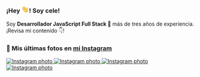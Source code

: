<h3>¡Hey <img src="https://raw.githubusercontent.com/ABSphreak/ABSphreak/master/gifs/Hi.gif" width="20px" decondig="async">! Soy cele!</h3>

<p>Soy <strong>Desarrollador JavaScript Full Stack 🚀</strong> más de tres años de experiencia.<br />¡Revisa mi contenido 👇!</p>

### 📸 Mis últimas fotos en [mi Instagram](https://instagram.com/cele)


<a href='https://instagram.com/p/C1UpuSGLQiG' target='_blank'>
  <img width='20%' src='https://scontent-lhr8-2.cdninstagram.com/v/t51.29350-15/412513918_1325803934584302_4400498733289087214_n.jpg?stp=dst-jpg_e15&_nc_ht=scontent-lhr8-2.cdninstagram.com&_nc_cat=106&_nc_ohc=9Iq9gi9P8rcQ7kNvgG5Eq4W&edm=APU89FABAAAA&ccb=7-5&oh=00_AfAZbnHcP8d2Cydw0hEn_dsiO0rg9wGlI7fsE3TI0sHSUg&oe=663B6B1D&_nc_sid=bc0c2c' alt='Instagram photo' />
</a>
<a href='https://instagram.com/p/CzMY3lzxgmx' target='_blank'>
  <img width='20%' src='https://scontent-lhr6-1.cdninstagram.com/v/t51.29350-15/398916226_819142863293745_2426123683154743297_n.webp?stp=dst-jpg_e35&_nc_ht=scontent-lhr6-1.cdninstagram.com&_nc_cat=109&_nc_ohc=shWuRd1BIvoQ7kNvgHZY_F4&edm=APU89FABAAAA&ccb=7-5&oh=00_AfAI3MvO6ZF431bVPloaWKTHLdSEPC1M8jsq4XAnSlkAUw&oe=663B6A0C&_nc_sid=bc0c2c' alt='Instagram photo' />
</a>
<a href='https://instagram.com/p/CygbQv4uqxM' target='_blank'>
  <img width='20%' src='https://scontent-lhr6-1.cdninstagram.com/v/t51.29350-15/391525959_236593062741789_5868561716480810596_n.webp?stp=dst-jpg_e35&_nc_ht=scontent-lhr6-1.cdninstagram.com&_nc_cat=109&_nc_ohc=wBWDWe05H0EQ7kNvgFUFsYd&edm=APU89FABAAAA&ccb=7-5&oh=00_AfB8FrKytB_T5sPCzjy5segKRz7mxr3lWK7UfGPidHmwlw&oe=663B7048&_nc_sid=bc0c2c' alt='Instagram photo' />
</a>
<a href='https://instagram.com/p/CxTmOF6vN8M' target='_blank'>
  <img width='20%' src='https://scontent-lhr6-1.cdninstagram.com/v/t51.29350-15/378565944_323878180141713_8920720304536029091_n.jpg?stp=dst-jpg_e15&_nc_ht=scontent-lhr6-1.cdninstagram.com&_nc_cat=109&_nc_ohc=I3MwFT_Xs08Q7kNvgF1icdr&edm=APU89FABAAAA&ccb=7-5&oh=00_AfBRrNF6uzV78aDGLnnHN58qR1Z_41R1Oi1jrnYm3oAEiw&oe=663B6A12&_nc_sid=bc0c2c' alt='Instagram photo' />
</a>
